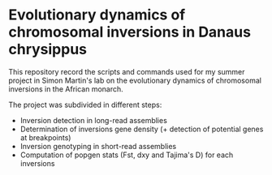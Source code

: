 # Evolutionary dynamics of chromosomal inversions in Danaus chrysippus

This repository record the scripts and commands used for my summer project in Simon Martin's lab on the evolutionary dynamics of chromosomal inversions in the African monarch.

The project was subdivided in different steps:

- Inversion detection in long-read assemblies
- Determination of inversions gene density (+ detection of potential genes at breakpoints)
- Inversion genotyping in short-read assemblies
- Computation of popgen stats (Fst, dxy and Tajima's D) for each inversions
